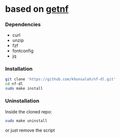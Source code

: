 # based on [getnf](https://github.com/ronniedroid/getnf)

### Dependencies
- curl
- unzip
- fzf
- fontconfig
- jq

### Installation
```sh
git clone 'https://github.com/khonsaloh/nf-dl.git'
cd nf-dl
sudo make install
```

### Uninstallation
Inside the cloned repo:
```sh
sudo make uninstall
```
or just remove the script
